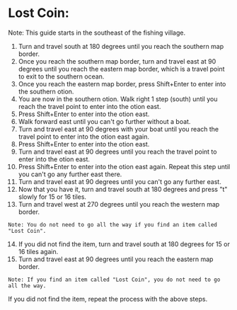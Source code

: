 # Lost Coin:

Note: This guide starts in the southeast of the fishing village.

1.  Turn and travel south at 180 degrees until you reach the southern map border.
2.  Once you reach the southern map border, turn and travel east at 90 degrees until you reach the eastern map border, which is a travel point to exit to the southern ocean.
3.  Once you reach the eastern map border, press Shift+Enter to enter into the southern otion.
4.  You are now in the southern otion. Walk right 1 step (south) until you reach the travel point to enter into the otion east.
5.  Press Shift+Enter to enter into the otion east.
6.  Walk forward east until you can't go further without a boat.
7.  Turn and travel east at 90 degrees with your boat until you reach the travel point to enter into the otion east again.
8.  Press Shift+Enter to enter into the otion east.
9.  Turn and travel east at 90 degrees until you reach the travel point to enter into the otion east.
10.  Press Shift+Enter to enter into the otion east again. Repeat this step until you can't go any further east there.
11.  Turn and travel east at 90 degrees until you can't go any further east.
12.  Now that you have it, turn and travel south at 180 degrees and press "t" slowly for 15 or 16 tiles.
13.  Turn and travel west at 270 degrees until you reach the western map border.
	
	Note: You do not need to go all the way if you find an item called "Lost Coin".
	
14.  If you did not find the item, turn and travel south at 180 degrees for 15 or 16 tiles again.
15.  Turn and travel east at 90 degrees until you reach the eastern map border.
	
	Note: If you find an item called "Lost Coin", you do not need to go all the way.
	
If you did not find the item, repeat the process with the above steps.
